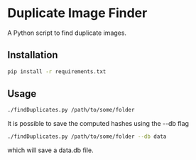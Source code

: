 # Duplicate Image Finder

A Python script to find duplicate images.

## Installation

```sh
pip install -r requirements.txt
```

## Usage

```sh
./findDuplicates.py /path/to/some/folder
```

It is possible to save the computed hashes using the --db flag

```sh
./findDuplicates.py /path/to/some/folder --db data
```
which will save a data.db file.
